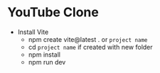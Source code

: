 # YouTube Clone
- Install Vite
  - npm create vite@latest . or `project name`
  - cd `project name` if created with new folder
  - npm install
  - npm run dev  
